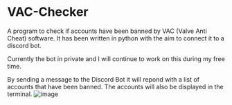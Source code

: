 # VAC-Checker
A program to check if accounts have been banned by VAC (Valve Anti Cheat) software. It has been written in python with the aim to connect it to a discord bot.

Currently the bot in private and I will continue to work on this during my free time.


By sending a message to the Discord Bot it will repond with a list of accounts that have been banned. The accounts will also be displayed in the terminal.
![image](https://user-images.githubusercontent.com/85872356/203100482-75918b70-d2c6-4d92-8d80-cb55b5169293.png)
